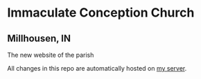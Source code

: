 # Immaculate Conception Church
## Millhousen, IN

The new website of the parish

All changes in this repo are automatically hosted on [my server](https://millhousenchurch.com/).
